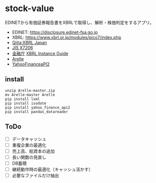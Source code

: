 # stock-value

EDINETから有価証券報告書をXBRLで取得し、解析・株価判定をするアプリ。

* EDINET: https://disclosure.edinet-fsa.go.jp
* XBRL: https://www.xbrl.or.jp/modules/pico7/index.php
* [Qiita:XBRL Japan](https://qiita.com/XBRLJapan)
* [JIS X7206](https://www.jisc.go.jp)
* [金融庁](https://www.fsa.go.jp/search/20211109.html) [XBRL Instance Guide](https://www.fsa.go.jp/search/20140919/2b_1.pdf)
* [Arelle](https://srbrnote.work/archives/5588)
* [YahooFinanceaPI2](https://myfrankblog.com/stock_price_with_yahoo_finance_api2/)

## install

```
unzip Arelle-master.zip
mv Arelle-master Arelle 
pip install lxml
pip install isodate
pip install yahoo_finance_api2
pip install pandas_datareader
```

## ToDo
* [ ] データキャッシュ
* [ ] 重複企業の最適化
* [ ] 売上高、総資本の追加
* [ ] 長い関数の見直し
* [ ] DB蓄積
* [ ] 継続動作時の最適化（キャッシュ活かす）
* [ ] 必要なファイルだけ抽出
